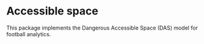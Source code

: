 # Accessible space

This package implements the Dangerous Accessible Space (DAS) model for football analytics.
